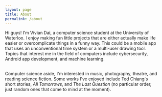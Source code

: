 ```yaml
---
layout: page
title: About
permalink: /about
---
```

Hi guys! I'm Vivian Dai, a computer science student at the University of Waterloo. I enjoy making fun little projects that are either actually make life easier or overcomplicate things in a funny way. This could be a mobile app that uses an unconventional time system or a multi-user drawing tool. Topics that interest me in the field of computers include cybersecurity, Android app development, and machine learning.  <br><br>

Computer science aside, I'm interested in music, photography, theatre, and reading science fiction. Some works I've enjoyed include Ted Chiang's short stories, *All Tomorrows*, and *The Last Question* (no particular order, just random ones that come to mind at the moment).
